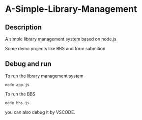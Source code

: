 # A-Simple-Library-Management

## Description

A simple library management system based on node.js

Some demo projects like BBS and form submition

## Debug and run

To run the library management system

```
node app.js
```

To run the BBS

```
node bbs.js
```

you can also debug it by VSCODE.

